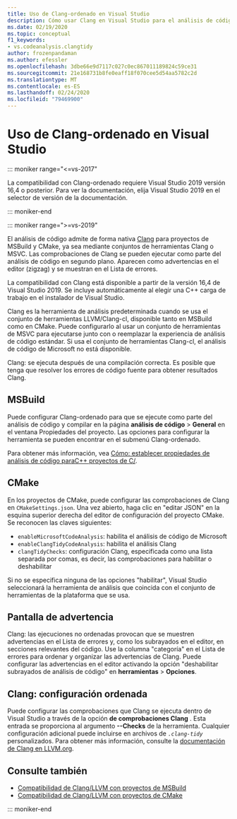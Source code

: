 ```yaml
---
title: Uso de Clang-ordenado en Visual Studio
description: Cómo usar Clang en Visual Studio para el análisis de código C++ de Microsoft.
ms.date: 02/19/2020
ms.topic: conceptual
f1_keywords:
- vs.codeanalysis.clangtidy
author: frozenpandaman
ms.author: efessler
ms.openlocfilehash: 3dbe66e9d7117c027c0ec867011189824c59ce31
ms.sourcegitcommit: 21e168731b8fe0eaff18f070cee5d54aa5782c2d
ms.translationtype: MT
ms.contentlocale: es-ES
ms.lasthandoff: 02/24/2020
ms.locfileid: "79469900"
---
```

# <a name="using-clang-tidy-in-visual-studio"></a>Uso de Clang-ordenado en Visual Studio

::: moniker range="<=vs-2017"

La compatibilidad con Clang-ordenado requiere Visual Studio 2019 versión 16,4 o posterior. Para ver la documentación, elija Visual Studio 2019 en el selector de versión de la documentación.

::: moniker-end

::: moniker range=">=vs-2019"

El análisis de código admite de forma nativa [Clang](https://clang.llvm.org/extra/clang-tidy/) para proyectos de MSBuild y CMake, ya sea mediante conjuntos de herramientas Clang o MSVC. Las comprobaciones de Clang se pueden ejecutar como parte del análisis de código en segundo plano. Aparecen como advertencias en el editor (zigzag) y se muestran en el Lista de errores.

La compatibilidad con Clang está disponible a partir de la versión 16,4 de Visual Studio 2019. Se incluye automáticamente al elegir una C++ carga de trabajo en el instalador de Visual Studio.

Clang es la herramienta de análisis predeterminada cuando se usa el conjunto de herramientas LLVM/Clang-cl, disponible tanto en MSBuild como en CMake. Puede configurarlo al usar un conjunto de herramientas de MSVC para ejecutarse junto con o reemplazar la experiencia de análisis de código estándar. Si usa el conjunto de herramientas Clang-cl, el análisis de código de Microsoft no está disponible.

Clang: se ejecuta después de una compilación correcta. Es posible que tenga que resolver los errores de código fuente para obtener resultados Clang.

## <a name="msbuild"></a>MSBuild

Puede configurar Clang-ordenado para que se ejecute como parte del análisis de código y compilar en la página **análisis de código** > **General** en el ventana Propiedades del proyecto. Las opciones para configurar la herramienta se pueden encontrar en el submenú Clang-ordenado.

Para obtener más información, vea [Cómo: establecer propiedades de análisis de código paraC++ proyectos de C/](../code-quality/how-to-set-code-analysis-properties-for-c-cpp-projects.md).

## <a name="cmake"></a>CMake

En los proyectos de CMake, puede configurar las comprobaciones de Clang en `CMakeSettings.json`. Una vez abierto, haga clic en "editar JSON" en la esquina superior derecha del editor de configuración del proyecto CMake. Se reconocen las claves siguientes:

- `enableMicrosoftCodeAnalysis`: habilita el análisis de código de Microsoft
- `enableClangTidyCodeAnalysis`: habilita el análisis Clang
- `clangTidyChecks`: configuración Clang, especificada como una lista separada por comas, es decir, las comprobaciones para habilitar o deshabilitar

Si no se especifica ninguna de las opciones "habilitar", Visual Studio seleccionará la herramienta de análisis que coincida con el conjunto de herramientas de la plataforma que se usa.

## <a name="warning-display"></a>Pantalla de advertencia

Clang: las ejecuciones no ordenadas provocan que se muestren advertencias en el Lista de errores y, como los subrayados en el editor, en secciones relevantes del código. Use la columna "categoría" en el Lista de errores para ordenar y organizar las advertencias de Clang. Puede configurar las advertencias en el editor activando la opción "deshabilitar subrayados de análisis de código" en **herramientas** > **Opciones**.

## <a name="clang-tidy-configuration"></a>Clang: configuración ordenada

Puede configurar las comprobaciones que Clang se ejecuta dentro de Visual Studio a través de la opción **de comprobaciones Clang** . Esta entrada se proporciona al argumento **--Checks** de la herramienta. Cualquier configuración adicional puede incluirse en archivos de *`.clang-tidy`* personalizados. Para obtener más información, consulte la [documentación de Clang en LLVM.org](https://clang.llvm.org/extra/clang-tidy/).

## <a name="see-also"></a>Consulte también

- [Compatibilidad de Clang/LLVM con proyectos de MSBuild](https://devblogs.microsoft.com/cppblog/clang-llvm-support-for-msbuild-projects/)
- [Compatibilidad de Clang/LLVM con proyectos de CMake](https://devblogs.microsoft.com/cppblog/visual-studio-cmake-support-clang-llvm-cmake-3-14-vcpkg-and-performance-improvements/)

::: moniker-end
